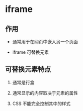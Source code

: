 # iframe

## 作用

- 通常用于在网页中嵌入另一个页面

- iframe 可替换元素

## 可替换元素特点

1. 通常是行盒

2. 通常显示的内容取决于元素的属性

3. CSS 不能完全控制其中的样式
